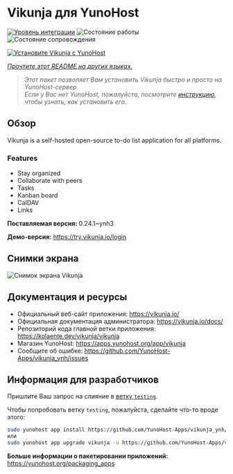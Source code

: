 <!--
Важно: этот README был автоматически сгенерирован <https://github.com/YunoHost/apps/tree/master/tools/readme_generator>
Он НЕ ДОЛЖЕН редактироваться вручную.
-->

# Vikunja для YunoHost

[![Уровень интеграции](https://dash.yunohost.org/integration/vikunja.svg)](https://ci-apps.yunohost.org/ci/apps/vikunja/) ![Состояние работы](https://ci-apps.yunohost.org/ci/badges/vikunja.status.svg) ![Состояние сопровождения](https://ci-apps.yunohost.org/ci/badges/vikunja.maintain.svg)

[![Установите Vikunja с YunoHost](https://install-app.yunohost.org/install-with-yunohost.svg)](https://install-app.yunohost.org/?app=vikunja)

*[Прочтите этот README на других языках.](./ALL_README.md)*

> *Этот пакет позволяет Вам установить Vikunja быстро и просто на YunoHost-сервер.*  
> *Если у Вас нет YunoHost, пожалуйста, посмотрите [инструкцию](https://yunohost.org/install), чтобы узнать, как установить его.*

## Обзор

Vikunja is a self-hosted open-source to-do list application for all platforms.

### Features

- Stay organized 
- Collaborate with peers
- Tasks  
- Kanban board
- CalDAV
- Links  

**Поставляемая версия:** 0.24.1~ynh3

**Демо-версия:** <https://try.vikunja.io/login>

## Снимки экрана

![Снимок экрана Vikunja](./doc/screenshots/kanban.png)

## Документация и ресурсы

- Официальный веб-сайт приложения: <https://vikunja.io/>
- Официальная документация администратора: <https://vikunja.io/docs/>
- Репозиторий кода главной ветки приложения: <https://kolaente.dev/vikunja/vikunja>
- Магазин YunoHost: <https://apps.yunohost.org/app/vikunja>
- Сообщите об ошибке: <https://github.com/YunoHost-Apps/vikunja_ynh/issues>

## Информация для разработчиков

Пришлите Ваш запрос на слияние в [ветку `testing`](https://github.com/YunoHost-Apps/vikunja_ynh/tree/testing).

Чтобы попробовать ветку `testing`, пожалуйста, сделайте что-то вроде этого:

```bash
sudo yunohost app install https://github.com/YunoHost-Apps/vikunja_ynh/tree/testing --debug
или
sudo yunohost app upgrade vikunja -u https://github.com/YunoHost-Apps/vikunja_ynh/tree/testing --debug
```

**Больше информации о пакетировании приложений:** <https://yunohost.org/packaging_apps>
